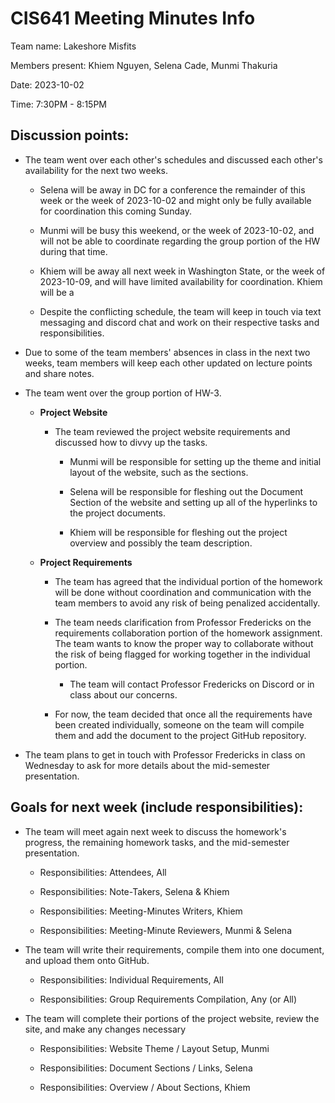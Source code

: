 # CIS641 Meeting Minutes Info

Team name: Lakeshore Misfits

Members present: Khiem Nguyen, Selena Cade, Munmi Thakuria

Date: 2023-10-02

Time: 7:30PM - 8:15PM

## Discussion points:

-   The team went over each other's schedules and discussed each other's availability for the next two weeks.

    -   Selena will be away in DC for a conference the remainder of this week or the week of 2023-10-02 and might only be fully available for coordination this coming Sunday.

    -   Munmi will be busy this weekend, or the week of 2023-10-02, and will not be able to coordinate regarding the group portion of the HW during that time.

    -   Khiem will be away all next week in Washington State, or the week of 2023-10-09, and will have limited availability for coordination. Khiem will be a

    -   Despite the conflicting schedule, the team will keep in touch via text messaging and discord chat and work on their respective tasks and responsibilities.

-   Due to some of the team members' absences in class in the next two weeks, team members will keep each other updated on lecture points and share notes.

-   The team went over the group portion of HW-3.

    -   **Project Website**

        -   The team reviewed the project website requirements and discussed how to divvy up the tasks.

            -   Munmi will be responsible for setting up the theme and initial layout of the website, such as the sections.

            -   Selena will be responsible for fleshing out the Document Section of the website and setting up all of the hyperlinks to the project documents.

            -   Khiem will be responsible for fleshing out the project overview and possibly the team description.

    -   **Project Requirements**

        -   The team has agreed that the individual portion of the homework will be done without coordination and communication with the team members to avoid any risk of being penalized accidentally.

        -   The team needs clarification from Professor Fredericks on the requirements collaboration portion of the homework assignment. The team wants to know the proper way to collaborate without the risk of being flagged for working together in the individual portion.

            -   The team will contact Professor Fredericks on Discord or in class about our concerns.

        -   For now, the team decided that once all the requirements have been created individually, someone on the team will compile them and add the document to the project GitHub repository.

-   The team plans to get in touch with Professor Fredericks in class on Wednesday to ask for more details about the mid-semester presentation.

## Goals for next week (include responsibilities):

-   The team will meet again next week to discuss the homework's progress, the remaining homework tasks, and the mid-semester presentation.

    -   Responsibilities: Attendees, All

    -   Responsibilities: Note-Takers, Selena & Khiem

    -   Responsibilities: Meeting-Minutes Writers, Khiem

    -   Responsibilities: Meeting-Minute Reviewers, Munmi & Selena

-   The team will write their requirements, compile them into one document, and upload them onto GitHub.

    -   Responsibilities: Individual Requirements, All

    -   Responsibilities: Group Requirements Compilation, Any (or All)

-   The team will complete their portions of the project website, review the site, and make any changes necessary

    -   Responsibilities: Website Theme / Layout Setup, Munmi

    -   Responsibilities: Document Sections / Links, Selena

    -   Responsibilities: Overview / About Sections, Khiem
